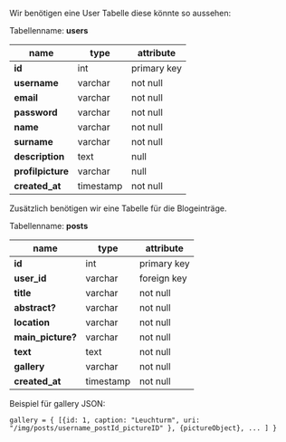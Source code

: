 Wir benötigen eine User Tabelle diese könnte so aussehen:

Tabellenname: **users**

| name | type | attribute |
|---|---|---|
| **id** | int | primary key |
| **username** | varchar | not null|
| **email** | varchar | not null |
| **password** | varchar | not null |
| **name** | varchar | not null|
| **surname** | varchar | not null|
| **description** | text | null |
| **profilpicture** | varchar | null |
| **created_at** | timestamp | not null |
 
Zusätzlich benötigen wir eine Tabelle für die Blogeinträge.

Tabellenname: **posts**

| name | type | attribute |
|---|---|---|
| **id** | int | primary key |
| **user_id** | varchar | foreign key|
| **title** | varchar | not null |
| **abstract?** | varchar | not null |
| **location** | varchar | not null|
| **main_picture?** | varchar | not null |
| **text** | text | not null|
| **gallery** | varchar| not null |
| **created_at** | timestamp | not null |


Beispiel für gallery JSON:

`gallery = {
  [{id: 1,
  caption: "Leuchturm",
  uri: "/img/posts/username_postId_pictureID"
  },
  {pictureObject},
  ...
 ]
}`
